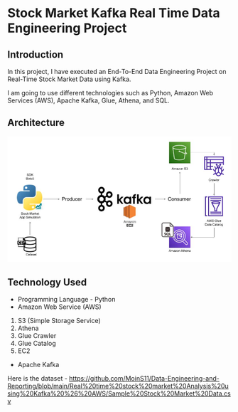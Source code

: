 # Stock Market Kafka Real Time Data Engineering Project

## Introduction 
In this project, I have executed an End-To-End Data Engineering Project on Real-Time Stock Market Data using Kafka.

I am going to use different technologies such as Python, Amazon Web Services (AWS), Apache Kafka, Glue, Athena, and SQL.

## Architecture 
<img src="Architecture.jpg">

## Technology Used
- Programming Language - Python
- Amazon Web Service (AWS)
1. S3 (Simple Storage Service)
2. Athena
3. Glue Crawler
4. Glue Catalog
5. EC2
- Apache Kafka

Here is the dataset  - https://github.com/MoinS11/Data-Engineering-and-Reporting/blob/main/Real%20time%20stock%20market%20Analysis%20using%20Kafka%20%26%20AWS/Sample%20Stock%20Market%20Data.csv



